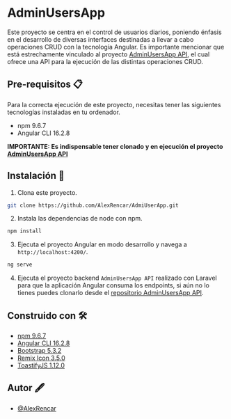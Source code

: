 
# AdminUsersApp

Este proyecto se centra en el control de usuarios diarios, poniendo énfasis en el desarrollo de diversas interfaces destinadas a llevar a cabo operaciones CRUD con la tecnología Angular. Es importante mencionar que está estrechamente vinculado al proyecto [AdminUsersApp API](https://github.com/AlexRencar/AdmiUserApi.git), el cual ofrece una API para la ejecución de las distintas operaciones CRUD.

## Pre-requisitos 📋

Para la correcta ejecución de este proyecto, necesitas tener las siguientes tecnologías instaladas en tu ordenador.
* npm 9.6.7
* Angular CLI 16.2.8

**IMPORTANTE: Es indispensable tener clonado y en ejecución el proyecto [AdminUsersApp API](https://github.com/AlexRencar/AdmiUserApi.git)**

## Instalación 🔧

1. Clona este proyecto.
```bash
git clone https://github.com/AlexRencar/AdmiUserApp.git
```

2. Instala las dependencias de node con npm.
```bash
npm install
```

3. Ejecuta el proyecto Angular en modo desarrollo y navega a `http://localhost:4200/`.
```bash
ng serve
```

4. Ejecuta el proyecto backend `AdminUsersApp API` realizado con Laravel para que la aplicación Angular consuma los endpoints, si aún no lo tienes puedes clonarlo desde el [repositorio AdminUsersApp API](https://github.com/AlexRencar/AdmiUserApi.git).

## Construido con 🛠️

- [npm 9.6.7](https://www.npmjs.com/package/npm/v/9.6.7)
- [Angular CLI 16.2.8](https://angular.io/docs)
- [Bootstrap 5.3.2](https://getbootstrap.com/)
- [Remix Icon 3.5.0](https://remixicon.com/)
- [ToastifyJS 1.12.0](https://apvarun.github.io/toastify-js/)

## Autor 🖋️

- [@AlexRencar](https://github.com/AlexRencar)

